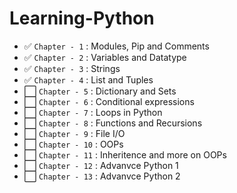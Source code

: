 # Learning-Python

- ✅ `Chapter - 1` : Modules, Pip and Comments
- ✅ `Chapter - 2` : Variables and Datatype
- ✅ `Chapter - 3` : Strings
- ✅ `Chapter - 4` : List and Tuples
- ⬜ `Chapter - 5` : Dictionary and Sets
- ⬜ `Chapter - 6` : Conditional expressions
- ⬜ `Chapter - 7` : Loops in Python
- ⬜ `Chapter - 8` : Functions and Recursions
- ⬜ `Chapter - 9` : File I/O
- ⬜ `Chapter - 10` : OOPs
- ⬜ `Chapter - 11` : Inheritence and more on OOPs
- ⬜ `Chapter - 12` : Advanvce Python 1
- ⬜ `Chapter - 13` : Advanvce Python 2